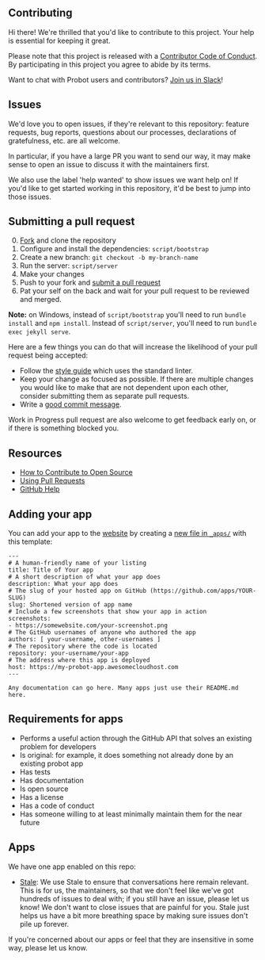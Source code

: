 ## Contributing

[fork]: https://github.com/probot/probot.github.io/fork
[pr]: https://github.com/probot/probot.github.io/compare
[style]: https://github.com/standard/standard
[code-of-conduct]: CODE_OF_CONDUCT.md

Hi there! We're thrilled that you'd like to contribute to this project. Your help is essential for keeping it great.

Please note that this project is released with a [Contributor Code of Conduct][code-of-conduct]. By participating in this project you agree to abide by its terms.

Want to chat with Probot users and contributors? [Join us in Slack](https://probot-slackin.herokuapp.com/)!

## Issues

We'd love you to open issues, if they're relevant to this repository: feature requests, bug reports, questions about our processes, declarations of gratefulness, etc. are all welcome.

In particular, if you have a large PR you want to send our way, it may make sense to open an issue to discuss it with the maintainers first.

We also use the label 'help wanted' to show issues we want help on! If you'd like to get started working in this repository, it'd be best to jump into those issues.

## Submitting a pull request

0. [Fork][fork] and clone the repository
0. Configure and install the dependencies: `script/bootstrap`
0. Create a new branch: `git checkout -b my-branch-name`
0. Run the server: `script/server`
0. Make your changes
0. Push to your fork and [submit a pull request][pr]
0. Pat your self on the back and wait for your pull request to be reviewed and merged.

**Note:** on Windows, instead of `script/bootstrap` you'll need to run `bundle install` and `npm install`. Instead of `script/server`, you'll need to run `bundle exec jekyll serve`.

Here are a few things you can do that will increase the likelihood of your pull request being accepted:

- Follow the [style guide][style] which uses the standard linter.
- Keep your change as focused as possible. If there are multiple changes you would like to make that are not dependent upon each other, consider submitting them as separate pull requests.
- Write a [good commit message](http://tbaggery.com/2008/04/19/a-note-about-git-commit-messages.html).

Work in Progress pull request are also welcome to get feedback early on, or if there is something blocked you.

## Resources

- [How to Contribute to Open Source](https://opensource.guide/how-to-contribute/)
- [Using Pull Requests](https://help.github.com/articles/about-pull-requests/)
- [GitHub Help](https://help.github.com)

## Adding your app

You can add your app to the [website](https://probot.github.io/apps/) by creating a [new file in `_apps/`](https://github.com/probot/probot.github.io/new/master/_apps?filename=your-app-name.md) with this template:

```
---
# A human-friendly name of your listing
title: Title of Your app
# A short description of what your app does
description: What your app does
# The slug of your hosted app on GitHub (https://github.com/apps/YOUR-SLUG)
slug: Shortened version of app name
# Include a few screenshots that show your app in action
screenshots:
- https://somewebsite.com/your-screenshot.png
# The GitHub usernames of anyone who authored the app
authors: [ your-username, other-usernames ]
# The repository where the code is located
repository: your-username/your-app
# The address where this app is deployed
host: https://my-probot-app.awesomecloudhost.com
---

Any documentation can go here. Many apps just use their README.md here.
```

## Requirements for apps

- Performs a useful action through the GitHub API that solves an existing problem for developers
- Is original: for example, it does something not already done by an existing probot app
- Has tests
- Has documentation
- Is open source
- Has a license
- Has a code of conduct
- Has someone willing to at least minimally maintain them for the near future


## Apps

We have one app enabled on this repo:

- [Stale](https://probot.github.io/apps/stale/): We use Stale to ensure that conversations here remain relevant. This is for us, the maintainers, so that we don't feel like we've got hundreds of issues to deal with; if you still have an issue, please let us know! We don't want to close issues that are painful for you. Stale just helps us have a bit more breathing space by making sure issues don't pile up forever.

If you're concerned about our apps or feel that they are insensitive in some way, please let us know.

